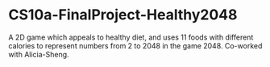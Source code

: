 # CS10a-FinalProject-Healthy2048
A 2D game which appeals to healthy diet, and uses 11 foods with different calories to represent numbers from 2 to 2048 in the game 2048. Co-worked with Alicia-Sheng.
